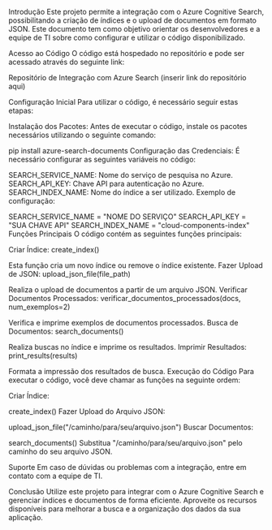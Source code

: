 Introdução
Este projeto permite a integração com o Azure Cognitive Search, possibilitando a criação de índices e o upload de documentos em formato JSON. Este documento tem como objetivo orientar os desenvolvedores e a equipe de TI sobre como configurar e utilizar o código disponibilizado.

Acesso ao Código
O código está hospedado no repositório e pode ser acessado através do seguinte link:

Repositório de Integração com Azure Search (inserir link do repositório aqui)

Configuração Inicial
Para utilizar o código, é necessário seguir estas etapas:

Instalação dos Pacotes: Antes de executar o código, instale os pacotes necessários utilizando o seguinte comando:

pip install azure-search-documents
Configuração das Credenciais: É necessário configurar as seguintes variáveis no código:

SEARCH_SERVICE_NAME: Nome do serviço de pesquisa no Azure.
SEARCH_API_KEY: Chave API para autenticação no Azure.
SEARCH_INDEX_NAME: Nome do índice a ser utilizado.
Exemplo de configuração:

SEARCH_SERVICE_NAME = "NOME DO SERVIÇO"
SEARCH_API_KEY = "SUA CHAVE API"
SEARCH_INDEX_NAME = "cloud-components-index"
Funções Principais
O código contém as seguintes funções principais:

Criar Índice: create_index()

Esta função cria um novo índice ou remove o índice existente.
Fazer Upload de JSON: upload_json_file(file_path)

Realiza o upload de documentos a partir de um arquivo JSON.
Verificar Documentos Processados: verificar_documentos_processados(docs, num_exemplos=2)

Verifica e imprime exemplos de documentos processados.
Busca de Documentos: search_documents()

Realiza buscas no índice e imprime os resultados.
Imprimir Resultados: print_results(results)

Formata a impressão dos resultados de busca.
Execução do Código
Para executar o código, você deve chamar as funções na seguinte ordem:

Criar Índice:

create_index()
Fazer Upload do Arquivo JSON:

upload_json_file("/caminho/para/seu/arquivo.json")
Buscar Documentos:

search_documents()
Substitua "/caminho/para/seu/arquivo.json" pelo caminho do seu arquivo JSON.

Suporte
Em caso de dúvidas ou problemas com a integração, entre em contato com a equipe de TI.

Conclusão
Utilize este projeto para integrar com o Azure Cognitive Search e gerenciar índices e documentos de forma eficiente. Aproveite os recursos disponíveis para melhorar a busca e a organização dos dados da sua aplicação.
